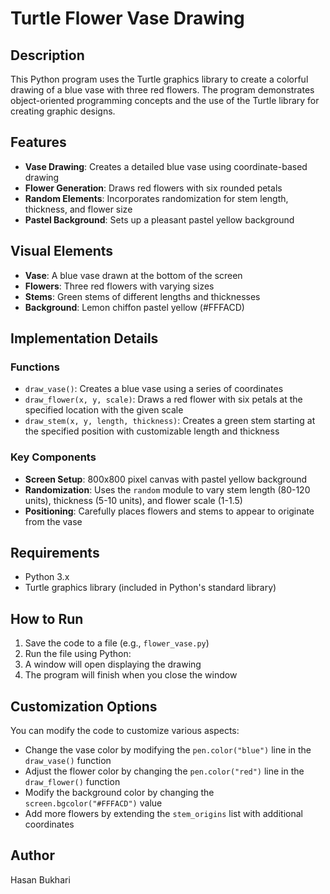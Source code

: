 # Turtle Flower Vase Drawing

## Description
This Python program uses the Turtle graphics library to create a colorful drawing of a blue vase with three red flowers. The program demonstrates object-oriented programming concepts and the use of the Turtle library for creating graphic designs.

## Features
* **Vase Drawing**: Creates a detailed blue vase using coordinate-based drawing
* **Flower Generation**: Draws red flowers with six rounded petals
* **Random Elements**: Incorporates randomization for stem length, thickness, and flower size
* **Pastel Background**: Sets up a pleasant pastel yellow background

## Visual Elements
* **Vase**: A blue vase drawn at the bottom of the screen
* **Flowers**: Three red flowers with varying sizes
* **Stems**: Green stems of different lengths and thicknesses
* **Background**: Lemon chiffon pastel yellow (#FFFACD)

## Implementation Details

### Functions
* `draw_vase()`: Creates a blue vase using a series of coordinates
* `draw_flower(x, y, scale)`: Draws a red flower with six petals at the specified location with the given scale
* `draw_stem(x, y, length, thickness)`: Creates a green stem starting at the specified position with customizable length and thickness

### Key Components
* **Screen Setup**: 800x800 pixel canvas with pastel yellow background
* **Randomization**: Uses the `random` module to vary stem length (80-120 units), thickness (5-10 units), and flower scale (1-1.5)
* **Positioning**: Carefully places flowers and stems to appear to originate from the vase

## Requirements
* Python 3.x
* Turtle graphics library (included in Python's standard library)

## How to Run
1. Save the code to a file (e.g., `flower_vase.py`)
2. Run the file using Python:
3. A window will open displaying the drawing
4. The program will finish when you close the window

## Customization Options
You can modify the code to customize various aspects:
* Change the vase color by modifying the `pen.color("blue")` line in the `draw_vase()` function
* Adjust the flower color by changing the `pen.color("red")` line in the `draw_flower()` function
* Modify the background color by changing the `screen.bgcolor("#FFFACD")` value
* Add more flowers by extending the `stem_origins` list with additional coordinates

## Author
Hasan Bukhari
